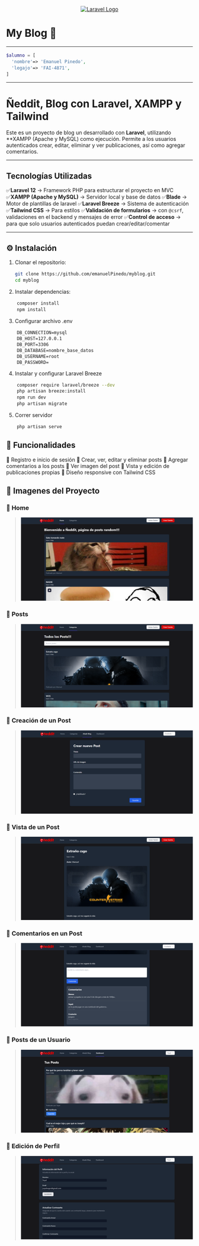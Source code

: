 <p align="center"><a href="https://laravel.com" target="_blank"><img src="https://raw.githubusercontent.com/laravel/art/master/logo-lockup/5%20SVG/2%20CMYK/1%20Full%20Color/laravel-logolockup-cmyk-red.svg" width="400" alt="Laravel Logo"></a></p>

# My Blog 📝

<hr>

```php
$alumno = [
  'nombre'=> 'Emanuel Pinedo',
  'legajo'=> 'FAI-4871',
]
```

<hr>

# Ñeddit, Blog con Laravel, XAMPP y Tailwind

Este es un proyecto de blog un desarrollado con **Laravel**, utilizando **XAMPP (Apache y MySQL) como ejecución. Permite a los usuarios autenticados crear, editar, eliminar y ver publicaciones, así como agregar comentarios.

<hr>

## Tecnologías Utilizadas
✅**Laravel 12** → Framework PHP para estructurar el proyecto en MVC
✅**XAMPP (Apache y MySQL)** → Servidor local y base de datos
✅**Blade** → Motor de plantillas de laravel
✅**Laravel Breeze** → Sistema de autenticación
✅**Tailwind CSS** → Para estilos
✅**Validación de formularios** → con `@csrf`, validaciones en el backend y mensajes de error
✅**Control de acceso** → para que solo usuarios autenticados puedan crear/editar/comentar

<hr>

## ⚙️ Instalación

1. Clonar el repositorio:
    ```bash
    git clone https://github.com/emanuelPinedo/myblog.git
    cd myblog
    ```

2. Instalar dependencias:
```bash
    composer install
    npm install 
```

3. Configurar archivo .env
```.env
    DB_CONNECTION=mysql
    DB_HOST=127.0.0.1
    DB_PORT=3306
    DB_DATABASE=nombre_base_datos
    DB_USERNAME=root
    DB_PASSWORD=
```

4. Instalar y configurar Laravel Breeze
```bash
    composer require laravel/breeze --dev
    php artisan breeze:install
    npm run dev
    php artisan migrate
```
5. Correr servidor
```bash
    php artisan serve
```


## 📝 Funcionalidades
🔹 Registro e inicio de sesión
🔹 Crear, ver, editar y eliminar posts
🔹 Agregar comentarios a los posts
🔹 Ver imagen del post
🔹 Vista y edición de publicaciones propias
🔹 Diseño responsive con Tailwind CSS

## 📸 Imagenes del Proyecto

### 🔹 **Home**

> ![Home Page](public/imgs/Home.png)

### 🔹 **Posts**

> ![Posts Page](public/imgs/Posts.png)

### 🔹 **Creación de un Post**

> ![Formulario Crear Post](public/imgs/Create.png)

### 🔹 **Vista de un Post**

> ![Vista Post](public/imgs/PostView.png)

### 🔹 **Comentarios en un Post**

> ![Comentarios](public/imgs/Comentarios.png)

### 🔹 **Posts de un Usuario**

> ![Posts de un Usuario](public/imgs/PostsUser.png)

### 🔹 **Edición de Perfil**

> ![Editar Perfil](public/imgs/Perfil.png)